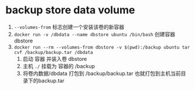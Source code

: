 # backup store data volume

1. `--volumes-from` 标志创建一个安装该卷的新容器
2. `docker run -v /dbdata --name dbstore ubuntu /bin/bash` 创建容器 dbstore
3. `docker run --rm --volumes-from dbstore -v $(pwd):/backup ubuntu tar cvf /backup/backup.tar /dbdata`
   1. 启动 容器 并装入卷 dbstore
   2. 主机 `./` 挂载为 容器的 /backup
   3. 将卷内数据/dbdata  打包到 /backup/backup.tar 也就打包到主机当前目录下的backup.tar
